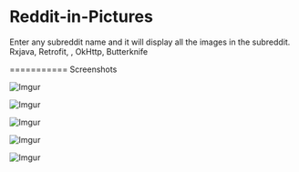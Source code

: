 # Reddit-in-Pictures
Enter any subreddit name and it will display all the images in the subreddit.
Rxjava, Retrofit, , OkHttp, Butterknife

===========
Screenshots

![Imgur](http://i.imgur.com/24Vxh8f.png)

![Imgur](http://i.imgur.com/ymdyYnb.png)

![Imgur](http://i.imgur.com/LI3TnL6.png)

![Imgur](http://i.imgur.com/F5pqV10.png)

![Imgur](http://i.imgur.com/O8tmFcp.png)
